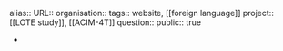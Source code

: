 alias::
URL::
organisation:: 
tags:: website, [[foreign language]] 
project:: [[LOTE study]], [[ACIM-4T]] 
question::
public:: true

-